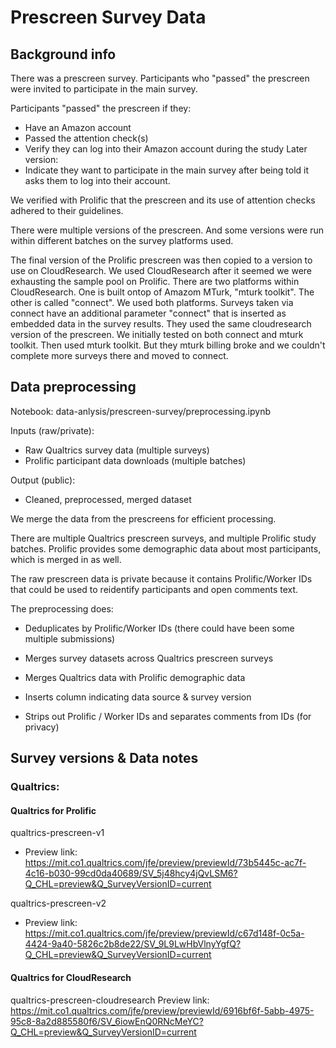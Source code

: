 # Prescreen Survey Data

## Background info

There was a prescreen survey. Participants who "passed" the prescreen were invited to participate in the main survey.

Participants "passed" the prescreen if they:
- Have an Amazon account
- Passed the attention check(s)
- Verify they can log into their Amazon account during the study
Later version: 
- Indicate they want to participate in the main survey after being told it asks them to log into their account.

We verified with Prolific that the prescreen and its use of attention checks adhered to their guidelines.

There were multiple versions of the prescreen. And some versions were run within different batches on the survey platforms used.

The final version of the Prolific prescreen was then copied to a version to use on CloudResearch.
We used CloudResearch after it seemed we were exhausting the sample pool on Prolific.
There are two platforms within CloudResearch. One is built ontop of Amazom MTurk, "mturk toolkit". The other is called "connect".
We used both platforms. 
Surveys taken via connect have an additional parameter "connect" that is inserted as embedded data in the survey results.
They used the same cloudresearch version of the prescreen.
We initially tested on both connect and mturk toolkit. Then used mturk toolkit. But they mturk billing broke and we couldn't complete more surveys there and moved to connect.


## Data preprocessing

Notebook: 
data-anlysis/prescreen-survey/preprocessing.ipynb

Inputs (raw/private):
- Raw Qualtrics survey data (multiple surveys)
- Prolific participant data downloads (multiple batches)

Output (public):
- Cleaned, preprocessed, merged dataset

We merge the data from the prescreens for efficient processing.

There are multiple Qualtrics prescreen surveys, and multiple Prolific study batches. 
Prolific provides some demographic data about most participants, which is merged in as well.

The raw prescreen data is private because it contains Prolific/Worker IDs that could be used to reidentify participants and open comments text.

The preprocessing does:
- Deduplicates by Prolific/Worker IDs (there could have been some multiple submissions)

- Merges survey datasets across Qualtrics prescreen surveys

- Merges Qualtrics data with Prolific demographic data

- Inserts column indicating data source & survey version

- Strips out Prolific / Worker IDs and separates comments from IDs (for privacy)

## Survey versions & Data notes


### Qualtrics:

#### Qualtrics for Prolific

qualtrics-prescreen-v1
- Preview link: https://mit.co1.qualtrics.com/jfe/preview/previewId/73b5445c-ac7f-4c16-b030-99cd0da40689/SV_5j48hcy4jQvLSM6?Q_CHL=preview&Q_SurveyVersionID=current

qualtrics-prescreen-v2
- Preview link: https://mit.co1.qualtrics.com/jfe/preview/previewId/c67d148f-0c5a-4424-9a40-5826c2b8de22/SV_9L9LwHbVlnyYgfQ?Q_CHL=preview&Q_SurveyVersionID=current

#### Qualtrics for CloudResearch

qualtrics-prescreen-cloudresearch
Preview link: https://mit.co1.qualtrics.com/jfe/preview/previewId/6916bf6f-5abb-4975-95c8-8a2d885580f6/SV_6iowEnQ0RNcMeYC?Q_CHL=preview&Q_SurveyVersionID=current



